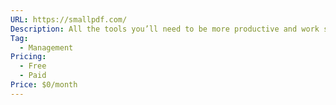 ```yaml
---
URL: https://smallpdf.com/
Description: All the tools you’ll need to be more productive and work smarter with documents.
Tag:
  - Management
Pricing:
  - Free
  - Paid
Price: $0/month
---
```

